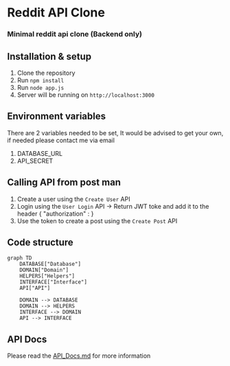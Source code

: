 # Reddit API Clone
### Minimal reddit api clone (Backend only)

## Installation & setup
1. Clone the repository
2. Run `npm install`
3. Run `node app.js`
4. Server will be running on `http://localhost:3000`

## Environment variables
There are 2 variables needed to be set, 
It would be advised to get your own, 
if needed please contact me via email

1. DATABASE_URL
2. API_SECRET

## Calling API from post man 
1. Create a user using the `Create User` API
2. Login using the `User Login` API -> Return JWT toke and add it to the header { "authorization" : <token>}
3. Use the token to create a post using the `Create Post` API

## Code structure
```mermaid
graph TD
    DATABASE["Database"]
    DOMAIN["Domain"]
    HELPERS["Helpers"]
    INTERFACE["Interface"]
    API["API"]
    
    DOMAIN --> DATABASE
    DOMAIN --> HELPERS
    INTERFACE --> DOMAIN
    API --> INTERFACE
```

## API Docs
Please read the [API_Docs.md](API_Docs.md) for more information
